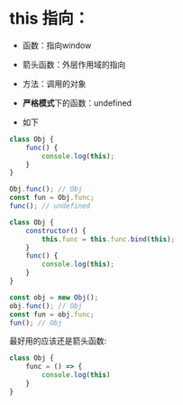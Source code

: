 # this 指向：

- 函数：指向window
- 箭头函数：外层作用域的指向
- 方法：调用的对象

- **严格模式**下的函数：undefined
- 如下

```javascript
class Obj {
    func() {
        console.log(this); 
    }
}

Obj.func(); // Obj
const fun = Obj.func;
func(); // undefined
```

```javascript
class Obj {
    constructor() {
        this.func = this.func.bind(this);
    }
    func() {
        console.log(this);
    }
}

const obj = new Obj();
obj.func(); // Obj
const fun = obj.func;
fun(); // Obj
```

最好用的应该还是箭头函数:

```javascript
class Obj {
	func = () => {
        console.log(this)
	}
}
```

